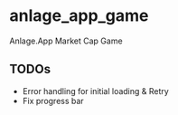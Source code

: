 # anlage_app_game

Anlage.App Market Cap Game

## TODOs

* Error handling for initial loading & Retry
* Fix progress bar

